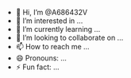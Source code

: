 - 👋 Hi, I’m @A686432V
- 👀 I’m interested in ...
- 🌱 I’m currently learning ...
- 💞️ I’m looking to collaborate on ...
- 📫 How to reach me ...
- 😄 Pronouns: ...
- ⚡ Fun fact: ...

<!---
A686432V/A686432V is a ✨ special ✨ repository because its `README.md` (this file) appears on your GitHub profile.
You can click the Preview link to take a look at your changes.
--->
